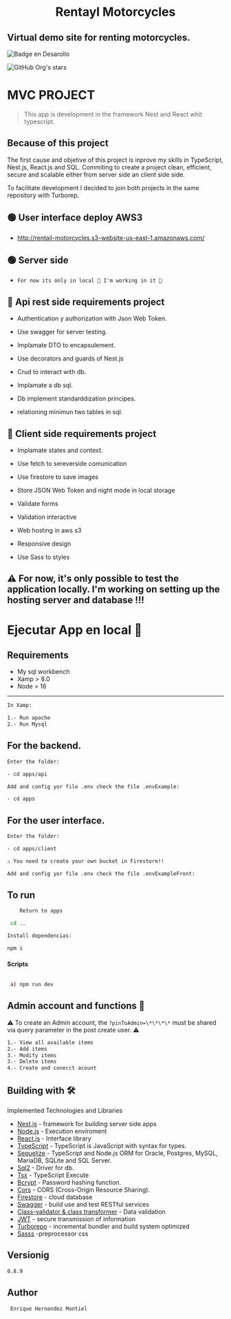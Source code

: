 <h1 align="center"> Rentayl Motorcycles </h1>

<h2 align="left"> Virtual demo site for renting motorcycles. </h2>

![Badge en Desarollo](https://img.shields.io/badge/STATUS-MVP-green)

![GitHub Org's stars](https://img.shields.io/github/stars/EnriqueHernandezM?style=social)

# MVC PROJECT

> This app is development in the framework Nest and React whit typescript.

## Because of this project

The first cause and objetive of this project is inprove my skills in TypeScript, Nest.js, React.js and SQL.
Commiting to create a project clean, efficient, secure and scalable either from server side an client side side.

To facilitate development I decided to join both projects in the same repository with Turborep.

## 🟢 User interface deploy AWS3

- http://rentail-motorcycles.s3-website-us-east-1.amazonaws.com/

## 🟢 Server side

- `For now its only in local 🚧 I'm working in it 🚧`

## 🚀 Api rest side requirements project

- Authentication y authorization with Json Web Token.

- Use swagger for server testing.

- Implamate DTO to encapsulement.

- Use decorators and guards of Nest.js

- Crud to interact with db.

- Implamate a db sql.

- Db implement standarddization principes.

- relationing minimun two tables in sql.

## 🚀 Client side requirements project

- Implamate states and context.

- Use fetch to sereverside comunication

- Use firestore to save images

- Store JSON Web Token and night mode in local storage

- Validate forms

- Validation interactive

- Web hosting in aws s3

- Responsive design

- Use Sass to styles

## ⚠️ For now, it's only possible to test the application locally. I'm working on setting up the hosting server and database !!!

# Ejecutar App en local 🔧

## Requirements

- My sql workbench
- Xamp > 8.0
- Node > 16

---

```sh
In Xamp:

1.- Run apache
2.- Run Mysql
```

## For the backend.

```sh
Enter the folder:

- cd apps/api
```

```sh
Add and config yor file .env check the file .envExample:

- cd apps
```

## For the user interface.

```sh
Enter the folder:

- cd apps/client
```

```sh
⚠️ You need to create your own bucket in Firestore!!

Add and config yor file .env check the file .envExampleFront:
```

## To run

```sh
    Return to apps

 cd ..
```

```sh
Install dependencias:

npm i
```

#### Scripts

```sh

 a) npm run dev
```

## Admin account and functions 🚀

⚠️ To create an Admin account, the `?pinToAdmin=\*\*\*\*` must be shared via query parameter in the post create user. ⚠️

```sh
1.- View all available items
2.- Add items
3.- Modify items
3.- Delete items
4.- Create and conecct acount

```

## Building with 🛠️

Implemented Technologies and Libraries

- [Nest.js](https://docs.nestjs.com/) - framework for building server side apps
- [Node.js](https://nodejs.org/es/docs) - Execution enviroment
- [React.js](https://es.react.dev/) - Interface library
- [TypeScript](https://www.typescriptlang.org/) - TypeScript is JavaScript with syntax for types.
- [Sequelize](https://sequelize.org/) - TypeScript and Node.js ORM for Oracle, Postgres, MySQL, MariaDB, SQLite and SQL Server.
- [Sql2](https://www.npmjs.com/package/mysql2) - Driver for db.
- [Tsx](https://www.npmjs.com/package/tsx) - TypeScript Execute
- [Bcrypt](https://openbase.com/js/bcrypt/documentation) - Password hashing function.
- [Cors](https://www.npmjs.com/package/cors) - CORS (Cross-Origin Resource Sharing).
- [Firestore](https://firebase.google.com/) - cloud database
- [Swagger](https://docs.nestjs.com/openapi/introduction) - build use and test RESTful services
- [Class-validator & class transformer](https://docs.nestjs.com/techniques/validation) - Data validation
- [JWT](https://jwt.io/) - secure transmission of information
- [Turborepo](https://turbo.build/) - incremental bundler and build system optimized
- [Sasss](https://sass-lang.com/) -preprocessor css

## Versionig

```sh
0.8.9
```

## Author

```sh
 Enrique Hernandez Montiel
```

